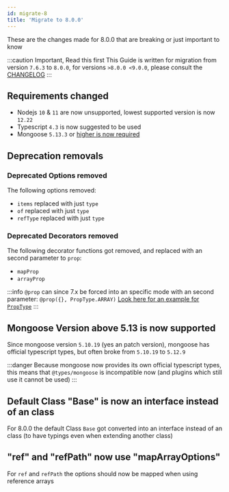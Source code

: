```yaml
---
id: migrate-8
title: 'Migrate to 8.0.0'
---
```


These are the changes made for 8.0.0 that are breaking or just important to know

:::caution Important, Read this first
This Guide is written for migration from version `7.6.3` to `8.0.0`, for versions `>8.0.0 <9.0.0`, please consult the [CHANGELOG](https://github.com/typegoose/typegoose/blob/master/CHANGELOG.md)
:::

## Requirements changed

- Nodejs `10` & `11` are now unsupported, lowest supported version is now `12.22`
- Typescript `4.3` is now suggested to be used
- Mongoose `5.13.3` or [higher is now required](#mongoose-version-above-513-is-now-supported)

## Deprecation removals

### Deprecated Options removed

The following options removed:

- `items` replaced with just `type`
- `of` replaced with just `type`
- `refType` replaced with just `type`

### Deprecated Decorators removed

The following decorator functions got removed, and replaced with an second parameter to `prop`:

- `mapProp`
- `arrayProp`

:::info
`@prop` can since 7.x be forced into an specific mode with an second parameter: `@prop({}, PropType.ARRAY)` [Look here for an example for `PropType`](../../api/decorators/prop.md#proptype)
:::

## Mongoose Version above 5.13 is now supported

Since mongoose version `5.10.19` (yes an patch version), mongoose has official typescript types, but often broke from `5.10.19` to `5.12.9`

:::danger
Because mongoose now provides its own official typescript types, this means that `@types/mongoose` is incompatible now (and plugins which still use it cannot be used)
:::

## Default Class "Base" is now an interface instead of an class

For 8.0.0 the default Class `Base` got converted into an interface instead of an class (to have typings even when extending another class)

## "ref" and "refPath" now use "mapArrayOptions"

For `ref` and `refPath` the options should now be mapped when using reference arrays
